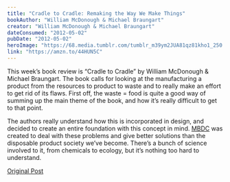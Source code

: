 ```yaml
---
title: "Cradle to Cradle: Remaking the Way We Make Things"
bookAuthor: "William McDonough & Michael Braungart"
creator: "William McDonough & Michael Braungart"
dateConsumed: "2012-05-02"
pubDate: "2012-05-02"
heroImage: "https://68.media.tumblr.com/tumblr_m39ym2JUA81qz81kho1_250.gif"
link: "https://amzn.to/44HUN5C"
---
```


This week’s book review is “Cradle to Cradle” by William McDonough & Michael Braungart. The book calls for looking at the manufacturing a product from the resources to product to waste and to really make an effort to get rid of its flaws. First off, the waste = food is quite a good way of summing up the main theme of the book, and how it’s really difficult to get to that point.

The authors really understand how this is incorporated in design, and decided to create an entire foundation with this concept in mind. [MBDC](https://mbdc.com/c2c-certified/) was created to deal with these problems and give better solutions than the disposable product society we’ve become. There’s a bunch of science involved to it, from chemicals to ecology, but it’s nothing too hard to understand.

[Original Post](https://jermspeaks.com/post/22261225855/this-weeks-book-review-is-cradle-to-cradle-by)
